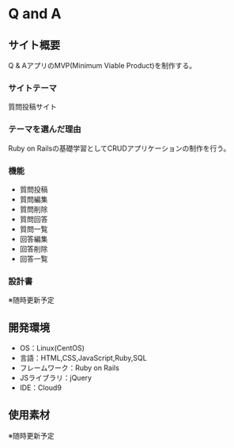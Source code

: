# Q and A

## サイト概要
Q & AアプリのMVP(Minimum Viable Product)を制作する。

### サイトテーマ
質問投稿サイト

### テーマを選んだ理由
Ruby on Railsの基礎学習としてCRUDアプリケーションの制作を行う。

### 機能
- 質問投稿
- 質問編集
- 質問削除
- 質問回答
- 質問一覧
- 回答編集
- 回答削除
- 回答一覧

### 設計書
※随時更新予定

## 開発環境
- OS：Linux(CentOS)
- 言語：HTML,CSS,JavaScript,Ruby,SQL
- フレームワーク：Ruby on Rails
- JSライブラリ：jQuery
- IDE：Cloud9

## 使用素材
※随時更新予定